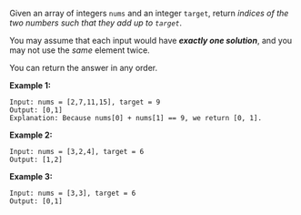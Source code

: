 Given an array of integers `nums` and an integer `target`, return _indices of the two numbers such that they add up to `target`_.

You may assume that each input would have ***exactly one solution***, and you may not use the _same_ element twice.

You can return the answer in any order.


**Example 1:**
```
Input: nums = [2,7,11,15], target = 9
Output: [0,1]
Explanation: Because nums[0] + nums[1] == 9, we return [0, 1].
```

**Example 2:**
```
Input: nums = [3,2,4], target = 6
Output: [1,2]
```

**Example 3:**
```
Input: nums = [3,3], target = 6
Output: [0,1]
```
